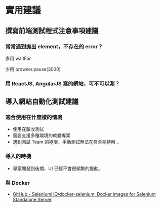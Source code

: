 # 實用建議

## 撰寫前端測試程式注意事項建議

### 常常遇到拋出 element，不存在的 error？

多用 waitFor

少用 browser.pause(3000)

### 用 ReactJS, AngularJS 寫的網站，可不可以測？

<!-- 可以的 -->

## 導入網站自動化測試建議

### 適合使用在什麼樣的情境

* 使用在驗收測試
* 需要支援多種環境的軟體專案
* 遇到測試 Team 的極限，手動測試無法在符合期待時...

### 導入的時機

* 專案開發到後期，UI 已經不會很頻繁的變動。

### 與 Docker

* [GitHub - SeleniumHQ/docker-selenium: Docker images for Selenium Standalone Server](https://github.com/SeleniumHQ/docker-selenium)